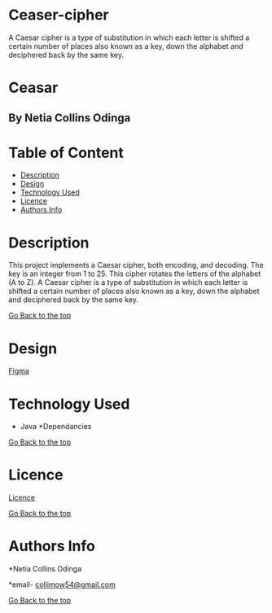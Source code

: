 # Ceaser-cipher
A Caesar cipher is a type of substitution in which each letter is shifted a certain number of places also known as a key, down the alphabet and deciphered back by the same key.
# Ceasar

## By Netia Collins Odinga 

# Table of Content

+ [Description](#description)
+ [Design](#design)
+ [Technology Used](#technology-used)
+ [Licence](#licence)
+ [Authors Info](#authors-Info)

# Description
<p>This project implements a Caesar cipher, both encoding, and decoding. The key is an integer from 1 to 25.
  This cipher rotates the letters of the alphabet (A to Z). 
  A Caesar cipher is a type of substitution in which each letter is shifted a certain number of places also known as a key, down the alphabet and       deciphered back by the same key.</p>

[Go Back to the top](#Ceasar)

# Design
[Figma]()

# Technology Used
* Java
*Dependancies

[Go Back to the top](#Ceasar)

# Licence

[Licence](LICENSE)

[Go Back to the top](#Ceasar)

# Authors Info

*Netia Collins Odinga

*email- collimow54@gmail.com

[Go Back to the top](#Ceasar)
